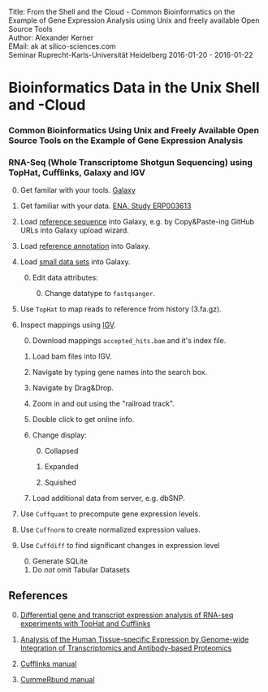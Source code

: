 Title: From the Shell and the Cloud - Common Bioinformatics on the Example of Gene Expression Analysis using Unix and freely available Open Source Tools</br>
Author: Alexander Kerner</br>
EMail: ak at silico-sciences.com</br>
Seminar Ruprecht-Karls-Universität Heidelberg 2016-01-20 - 2016-01-22

# Bioinformatics Data in the Unix Shell and -Cloud

### Common Bioinformatics Using Unix and Freely Available Open Source Tools on the Example of Gene Expression Analysis

### RNA-Seq (Whole Transcriptome Shotgun Sequencing) using TopHat, Cufflinks, Galaxy and IGV

0. Get familar with your tools.
[Galaxy](https://bioinf-galaxian.erasmusmc.nl/galaxy/)

0. Get familiar with your data.
[ENA, Study ERP003613](http://www.ebi.ac.uk/ena/data/view/ERP003613)

0. Load [reference sequence](https://github.com/silico-sciences/bi-seminar/blob/master/3.fa.gz) into Galaxy, e.g. by Copy&Paste-ing GitHub URLs into Galaxy upload wizard.

0. Load [reference annotation](https://github.com/silico-sciences/bi-seminar/blob/master/genes_chr03.gtf.gz) into Galaxy.

0. Load [small data sets](https://github.com/silico-sciences/bi-seminar/tree/master/2014fagerberg-small) into Galaxy.

    0. Edit data attributes:
        
        0. Change datatype to `fastqsanger`.

0. Use `TopHat` to map reads to reference from history (3.fa.gz).

0. Inspect mappings using [IGV](https://www.broadinstitute.org/igv/).

    0. Download mappings `accepted_hits.bam` and it's index file.
    
    0. Load bam files into IGV.
    
    0. Navigate by typing gene names into the search box.
    
    0. Navigate by Drag&Drop.
    
    0. Zoom in and out using the "railroad track".
    
    0. Double click to get online info.
    
    0. Change display:
    
        0. Collapsed
        
        0. Expanded
        
        0. Squished
        
    0. Load additional data from server, e.g. dbSNP.
    
0. Use `Cuffquant` to precompute gene expression levels.

0. Use `Cuffnorm` to create normalized expression values.

0. Use `Cuffdiff` to find significant changes in expression level

    0. Generate SQLite
    0. Do *not* omit Tabular Datasets 

## References

0. [Differential gene and transcript expression analysis of RNA-seq experiments with TopHat and Cufflinks](http://www.ncbi.nlm.nih.gov/pmc/articles/PMC3334321/?tool=pmcentrez)

0. [Analysis of the Human Tissue-specific Expression by Genome-wide Integration of Transcriptomics and Antibody-based Proteomics](http://www.mcponline.org/content/13/2/397)

0. [Cufflinks manual](http://cole-trapnell-lab.github.io/cufflinks/manual/)

0. [CummeRbund manual](http://compbio.mit.edu/cummeRbund/manual_2_0.html)
